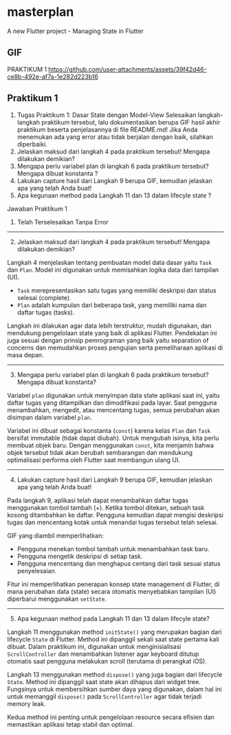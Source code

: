 # masterplan

A new Flutter project - Managing State in Flutter

## GIF 
PRAKTIKUM 1
https://github.com/user-attachments/assets/39f42d46-ce8b-492e-af7a-1e282d223b16

## Praktikum 1

1.  Tugas Praktikum 1: Dasar State dengan Model-View
Selesaikan langkah-langkah praktikum tersebut, lalu dokumentasikan berupa GIF hasil akhir praktikum beserta penjelasannya di file README.md! Jika Anda menemukan ada yang error atau tidak berjalan dengan baik, silahkan diperbaiki.
2.  Jelaskan maksud dari langkah 4 pada praktikum tersebut! Mengapa dilakukan demikian?
3.  Mengapa perlu variabel plan di langkah 6 pada praktikum tersebut? Mengapa dibuat konstanta ?
4.  Lakukan capture hasil dari Langkah 9 berupa GIF, kemudian jelaskan apa yang telah Anda buat!
5.  Apa kegunaan method pada Langkah 11 dan 13 dalam lifecyle state ?

Jawaban Praktikum 1

1. Telah Terselesaikan Tanpa Error

---


2. Jelaskan maksud dari langkah 4 pada praktikum tersebut! Mengapa dilakukan demikian?

Langkah 4 menjelaskan tentang pembuatan model data dasar yaitu `Task` dan `Plan`. Model ini digunakan untuk memisahkan logika data dari tampilan (UI). 
- `Task` merepresentasikan satu tugas yang memiliki deskripsi dan status selesai (complete).
- `Plan` adalah kumpulan dari beberapa task, yang memiliki nama dan daftar tugas (tasks).

Langkah ini dilakukan agar data lebih terstruktur, mudah digunakan, dan mendukung pengelolaan state yang baik di aplikasi Flutter. Pendekatan ini juga sesuai dengan prinsip pemrograman yang baik yaitu separation of concerns dan memudahkan proses pengujian serta pemeliharaan aplikasi di masa depan.

---

3. Mengapa perlu variabel plan di langkah 6 pada praktikum tersebut? Mengapa dibuat konstanta?

Variabel `plan` digunakan untuk menyimpan data state aplikasi saat ini, yaitu daftar tugas yang ditampilkan dan dimodifikasi pada layar. Saat pengguna menambahkan, mengedit, atau mencentang tugas, semua perubahan akan disimpan dalam variabel `plan`.

Variabel ini dibuat sebagai konstanta (`const`) karena kelas `Plan` dan `Task` bersifat immutable (tidak dapat diubah). Untuk mengubah isinya, kita perlu membuat objek baru. Dengan menggunakan `const`, kita menjamin bahwa objek tersebut tidak akan berubah sembarangan dan mendukung optimalisasi performa oleh Flutter saat membangun ulang UI.

---

4. Lakukan capture hasil dari Langkah 9 berupa GIF, kemudian jelaskan apa yang telah Anda buat!

Pada langkah 9, aplikasi telah dapat menambahkan daftar tugas menggunakan tombol tambah (+). Ketika tombol ditekan, sebuah task kosong ditambahkan ke daftar. Pengguna kemudian dapat mengisi deskripsi tugas dan mencentang kotak untuk menandai tugas tersebut telah selesai.

GIF yang diambil memperlihatkan:
- Pengguna menekan tombol tambah untuk menambahkan task baru.
- Pengguna mengetik deskripsi di setiap task.
- Pengguna mencentang dan menghapus centang dari task sesuai status penyelesaian.

Fitur ini memperlihatkan penerapan konsep state management di Flutter, di mana perubahan data (state) secara otomatis menyebabkan tampilan (UI) diperbarui menggunakan `setState`.

---

5. Apa kegunaan method pada Langkah 11 dan 13 dalam lifecyle state?

Langkah 11 menggunakan method `initState()` yang merupakan bagian dari lifecycle `State` di Flutter. Method ini dipanggil sekali saat state pertama kali dibuat. Dalam praktikum ini, digunakan untuk menginisialisasi `ScrollController` dan menambahkan listener agar keyboard ditutup otomatis saat pengguna melakukan scroll (terutama di perangkat iOS).

Langkah 13 menggunakan method `dispose()` yang juga bagian dari lifecycle `State`. Method ini dipanggil saat state akan dihapus dari widget tree. Fungsinya untuk membersihkan sumber daya yang digunakan, dalam hal ini untuk memanggil `dispose()` pada `ScrollController` agar tidak terjadi memory leak.

Kedua method ini penting untuk pengelolaan resource secara efisien dan memastikan aplikasi tetap stabil dan optimal.




